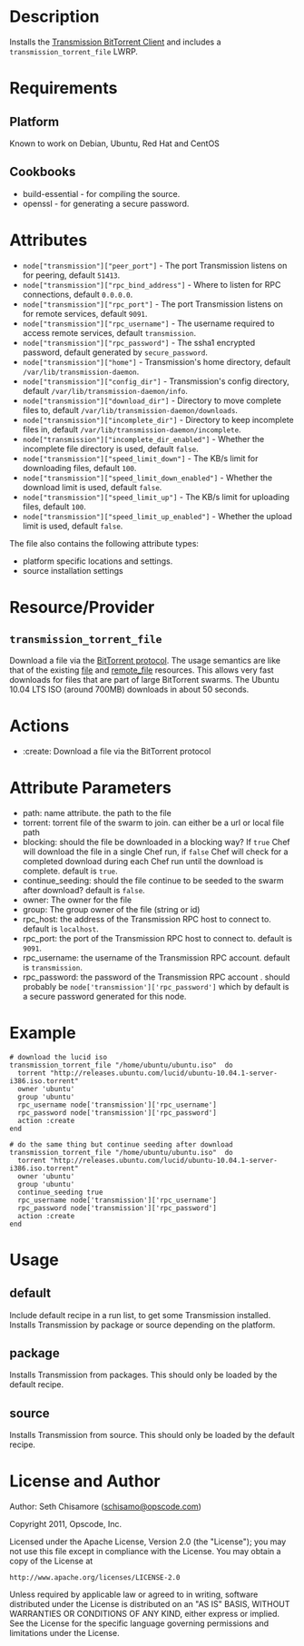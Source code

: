 Description
===========

Installs the [Transmission BitTorrent Client](http://transmissionbt.org) and includes a `transmission_torrent_file` LWRP.

Requirements
============

Platform
--------

Known to work on Debian, Ubuntu, Red Hat and CentOS

Cookbooks
---------

* build-essential - for compiling the source.
* openssl - for generating a secure password.

Attributes
==========

* `node["transmission"]["peer_port"]` - The port Transmission listens on for peering, default `51413`.
* `node["transmission"]["rpc_bind_address"]` - Where to listen for RPC connections, default `0.0.0.0`.
* `node["transmission"]["rpc_port"]` - The port Transmission listens on for remote services, default `9091`.
* `node["transmission"]["rpc_username"]` - The username required to access remote services, default `transmission`.
* `node["transmission"]["rpc_password"]` - The ssha1 encrypted password, default generated by `secure_password`.
* `node["transmission"]["home"]` - Transmission's home directory, default `/var/lib/transmission-daemon`.
* `node["transmission"]["config_dir"]` - Transmission's config directory, default `/var/lib/transmission-daemon/info`.
* `node["transmission"]["download_dir"]` - Directory to move complete files to, default `/var/lib/transmission-daemon/downloads`.
* `node["transmission"]["incomplete_dir"]` - Directory to keep incomplete files in, default `/var/lib/transmission-daemon/incomplete`.
* `node["transmission"]["incomplete_dir_enabled"]` - Whether the incomplete file directory is used, default `false`.
* `node["transmission"]["speed_limit_down"]` - The KB/s limit for downloading files, default `100`.
* `node["transmission"]["speed_limit_down_enabled"]` - Whether the download limit is used, default `false`.
* `node["transmission"]["speed_limit_up"]` - The KB/s limit for uploading files, default `100`.
* `node["transmission"]["speed_limit_up_enabled"]` - Whether the upload limit is used, default `false`.

The file also contains the following attribute types:

* platform specific locations and settings.
* source installation settings

Resource/Provider
=================

`transmission_torrent_file`
---------------------------

Download a file via the [BitTorrent protocol](http://en.wikipedia.org/wiki/BitTorrent).  The usage semantics are like that of the existing [file](http://wiki.opscode.com/display/chef/Resources#Resources-File) and [remote_file](http://wiki.opscode.com/display/chef/Resources#Resources-RemoteFile) resources.  This allows very fast downloads for files that are part of large BitTorrent swarms.  The Ubuntu 10.04 LTS ISO (around 700MB) downloads in about 50 seconds.

# Actions

- :create: Download a file via the BitTorrent protocol

# Attribute Parameters

- path: name attribute. the path to the file
- torrent: torrent file of the swarm to join.  can either be a url or local file path
- blocking: should the file be downloaded in a blocking way?  If `true` Chef will download the file in a single Chef run, if `false` Chef will check for a completed download during each Chef run until the download is complete. default is `true`.
- continue_seeding: should the file continue to be seeded to the swarm after download? default is `false`.
- owner: The owner for the file
- group: The group owner of the file (string or id)
- rpc_host: the address of the Transmission RPC host to connect to. default is `localhost`.
- rpc_port: the port of the Transmission RPC host to connect to. default is `9091`.
- rpc_username: the username of the Transmission RPC account. default is `transmission`.
- rpc_password: the password of the Transmission RPC account . should probably be `node['transmission']['rpc_password']` which by default is a secure password generated for this node.

# Example

    # download the lucid iso
    transmission_torrent_file "/home/ubuntu/ubuntu.iso"  do
      torrent "http://releases.ubuntu.com/lucid/ubuntu-10.04.1-server-i386.iso.torrent"
      owner 'ubuntu'
      group 'ubuntu'
      rpc_username node['transmission']['rpc_username']
      rpc_password node['transmission']['rpc_password']
      action :create
    end
    
    # do the same thing but continue seeding after download
    transmission_torrent_file "/home/ubuntu/ubuntu.iso"  do
      torrent "http://releases.ubuntu.com/lucid/ubuntu-10.04.1-server-i386.iso.torrent"
      owner 'ubuntu'
      group 'ubuntu'
      continue_seeding true
      rpc_username node['transmission']['rpc_username']
      rpc_password node['transmission']['rpc_password']
      action :create
    end

Usage
=====

default
-------

Include default recipe in a run list, to get some Transmission installed. Installs Transmission by package or source depending on the platform.

package
-------

Installs Transmission from packages.  This should only be loaded by the default recipe.

source
------

Installs Transmission from source.  This should only be loaded by the default recipe.

License and Author
==================

Author: Seth Chisamore (<schisamo@opscode.com>)

Copyright 2011, Opscode, Inc.

Licensed under the Apache License, Version 2.0 (the "License");
you may not use this file except in compliance with the License.
You may obtain a copy of the License at

    http://www.apache.org/licenses/LICENSE-2.0

Unless required by applicable law or agreed to in writing, software
distributed under the License is distributed on an "AS IS" BASIS,
WITHOUT WARRANTIES OR CONDITIONS OF ANY KIND, either express or implied.
See the License for the specific language governing permissions and
limitations under the License.

